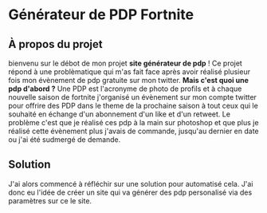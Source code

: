 # Générateur de PDP Fortnite

## À propos du projet
bienvenu sur le débot de mon projet **site générateur de pdp** ! Ce projet répond à une problèmatique qui m'as fait face après avoir réalisé plusieur fois mon évènement de pdp gratuite sur mon twitter. **Mais c'est quoi une pdp d'abord ?** Une PDP est l'acronyme de photo de profils et à chaque nouvelle saison de fortnite j'organisé un évènement sur mon compte twitter pour offrire des PDP dans le theme de la prochaine saison à tout ceux qui le souhaité en échange d'un abonnement d'un like et d'un retweet. Le problème c'est que je réalisé ces pdp à la main sur photoshop et que plus je réalisé cette évènement plus j'avais de commande, jusqu'au dernier en date ou j'ai été sudmergé de demande.
## Solution
J'ai alors commencé à réfléchir sur une solution pour automatisé cela. J'ai donc eu l'idée de créer un site qui va générer des pdp personalisé via des paramètres sur ce le site.
